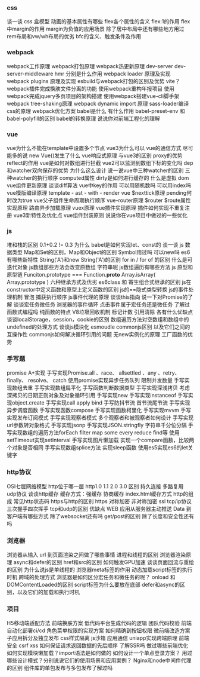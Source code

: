 ### css
谈一谈 css 盒模型
动画的基本属性有哪些
flex各个属性的含义 flex:1的作用
flex中margin的作用
margin为负值的应用场景 除了居中布局中还有哪些地方用过
rem布局和vw/wh布局的优劣
bfc的含义、触发条件及作用

### webpack
webpack工作原理
webpack打包原理
webpack热更新原理
dev-server dev-server-middleware hmr 分别是什么作用
webpack loader 原理及实现
webpack plugins 原理及实现
esbuild与webpack打包的区别及优势 vite？
webpack插件完成换肤文件分离的功能
使用webpack重构年报项目
使用webpack完成jquery多页项目的架构搭建
使用webpack搭建vue-cli脚手架
webpack tree-shaking原理
webpack dynamic import 原理
sass-loader编译css的原理
webpack优化方案
babel是什么 有什么作用
babel-preset-env 和 babel-polyfill的区别
babel的转换原理
说说你对前端工程化的理解

### vue
vue为什么不能在template中设置多个节点 vue3为什么可以
vue的通信方式 尽可能多的说
new Vue()发生了什么
vue响应式原理 与vue3的区别 proxy的优势 reflect的作用 
vue是如何对数组进行拦截 vue2可以监测到数组下标的变化吗
dep和watcher双向保存的优势 为什么这么设计
说一说vue中三种watcher的区别 三种watcher的执行顺序
computed属性 dirty是如何进行缓存的
什么是虚拟 dom
vue组件更新原理 谈谈diff算法
vue中key的作用 可以用随机数吗 可以用index吗
vue模版编译原理 template - ast - with - render
vue $nexttick原理 pending何时改为true
vue父子组件生命周期执行顺序
vue-router原理 $router $route属性实现原理 路由异步加载原理
vuex原理 vue插件实现原理 插件如何实现不重复注册
vue3新特性及优化点
vue组件封装原则
说说你在vue项目中做过的一些优化

### js
堆和栈的区别
0.1+0.2 != 0.3 为什么
babel是如何实现let、const的
谈一谈 js 数据类型
Map和Set的区别，Map和Object的区别
Symbol用过吗 可以new吗
es6有哪些新特性
String('A')和new String('A')的区别
for in / for of 的区别 什么是可迭代对象
js数组那些方法会改变原数组 字符串呢
js数组遍历有哪些方法
js 原型和原型链
Funciton.prototype === Function.__proto__
Array.isArray( Array.prototype )
六种继承方式及优劣 es6class 和 寄生组合式继承的区别
js在constructor中定义函数和原型上定义函数的区别
js的==隐式类型转换 
js的事件处理机制 冒泡 捕获执行顺序
js事件代理的原理
谈谈this指向
说一下对Promise的了解
谈谈宏任务微任务 浏览器的事件循环
点击事件属于宏任务还是微任务
了解过函数式编程吗 纯函数的特点
V8垃圾回收机制 标记计数 引用清除 各有什么优缺点
谈谈localStorage，session，cookie的区别
数组遍历方法对空数组和数组中的undefined的处理方式
谈谈js模块化 esmoudle commonjs区别 以及它们之间的互操作性
commonjs如何解决循环引用的问题
无new实例化的原理 工厂函数的优势

### 手写题
promise A+实现
手写实现Promise.all 、race、 allsettled 、any 、retry、finally、 resolve、 catch
使用promise实现异步任务队列 限制并发数量
手写实现数组去重
手写实现数组扁平化
手写函数判断数据类型
手写实现深浅拷贝 考虑深拷贝的日期正则对象及对象循环引用
手写实现new
手写实现instanceof
手写实现object.create
手写实现call apply bind
手写防抖节流 首节流尾节流
手写实现异步调度函数
手写实现函数compose
手写实现函数柯里化
手写实现mvvm
手写实现发布订阅模式
手写实现观察者模式 多个观察者和被观察者如何设计
手写实现url参数转对象格式
手写实现jsonp
手写实现JSON.stringfly
字符串千分位分隔
手写实现数组的遍历方法forEach filter map some every reduce find等
使用setTimeout实现setInterval
手写实现图片懒加载
实现一个compare函数，比较两个对象是否相同
手写实现数组splice方法
实现sleep函数
使用es5实现es6的let关键字

### http协议
OSI七层网络模型 http位于哪一层
http1.0 1.1 2.0 3.0 区别 持久连接 多路复用 udp协议
谈谈http缓存  缓存方式：强缓存 协商缓存  index.html缓存方式
http的组成
常见http状态码
https与http的区别
https 对称加密 非对称加密 ssl
tcp/ip协议 三次握手四次挥手
tcp和udp的区别 优缺点
WEB 应用从服务器主动推送 Data 到客户端有哪些方式 除了websocket还有吗
get/post的区别 除了长度和安全性还有吗

### 浏览器
浏览器从输入 url 到页面渲染之间做了哪些事情
进程和线程的区别
浏览器渲染原理
async和defer的区别
href和src的区别
如何触发GPU加速
谈谈页面回流与重绘的区别
为什么说js是单线程的
浏览器meta标签的作用
动态加载script标签的执行时机
跨域的处理方式
浏览器是如何区分宏任务和微任务的呢？
onload 和 DOMContentLoaded的区别
script标签为什么要放在底部
defer和async的区别，以及它们的加载和执行时机

### 项目
H5移动端适配方法
前端换肤方案
低代码平台生成代码的逻辑
团队代码校验
前端自动化部署ci/cd
角色菜单权限的实现方案 如何精确到按钮权限
微前端改造方案 子应用拆分及独立发布 css样式隔离 js沙箱 应用通信
uniapp实现跨端原理
前端安全 csrf xss
如何保证请求返回数据的先后顺序
了解SSR吗
做过哪些前端优化
如何实现模块懒加载？import语法是如何做的
如何设计一个单点登录方案？
用过哪些设计模式？分别说说它们的使用场景和应用案例？
Nginx和node中间件代理的区别
组件库的单包发布与多包发布了解过吗

